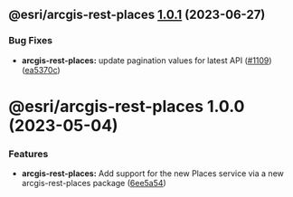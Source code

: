 ## @esri/arcgis-rest-places [1.0.1](https://github.com/Esri/arcgis-rest-js/compare/@esri/arcgis-rest-places@1.0.0...@esri/arcgis-rest-places@1.0.1) (2023-06-27)


### Bug Fixes

* **arcgis-rest-places:** update pagination values for latest API ([#1109](https://github.com/Esri/arcgis-rest-js/issues/1109)) ([ea5370c](https://github.com/Esri/arcgis-rest-js/commit/ea5370c7b847ab6ef9314f7b54d04a278f124e62))

# @esri/arcgis-rest-places 1.0.0 (2023-05-04)


### Features

* **arcgis-rest-places:** Add support for the new Places service via a new arcgis-rest-places package ([6ee5a54](https://github.com/Esri/arcgis-rest-js/commit/6ee5a54f7f71b0590e4b905fa6de97a22f337bd9))
